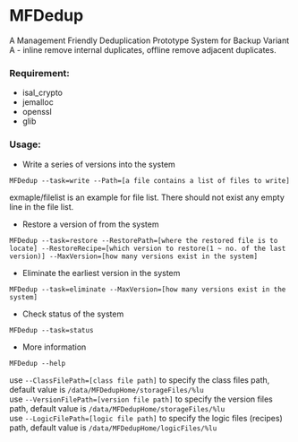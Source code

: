 # MFDedup
A Management Friendly Deduplication Prototype System for Backup
Variant A - inline remove internal duplicates, offline remove adjacent duplicates. 

### Requirement:
+ isal_crypto
+ jemalloc
+ openssl
+ glib

### Usage:

+ Write a series of versions into the system
```
MFDedup --task=write --Path=[a file contains a list of files to write]
```
exmaple/filelist is an example for file list. There should not exist any empty line in the file list.
+ Restore a version of from the system
```
MFDedup --task=restore --RestorePath=[where the restored file is to locate] --RestoreRecipe=[which version to restore(1 ~ no. of the last version)] --MaxVersion=[how many versions exist in the system]
```
+ Eliminate the earliest version in the system
```
MFDedup --task=eliminate --MaxVersion=[how many versions exist in the system]
```
+ Check status of the system
```
MFDedup --task=status
```
+ More information
```
MFDedup --help
```


use ```--ClassFilePath=[class file path]``` to specify the class files path, default value is ```/data/MFDedupHome/storageFiles/%lu```  
use ```--VersionFilePath=[version file path]``` to specify the version files path, default value is ```/data/MFDedupHome/storageFiles/%lu```  
use ```--LogicFilePath=[logic file path]``` to specify the logic files (recipes) path, default value is ```/data/MFDedupHome/logicFiles/%lu```


